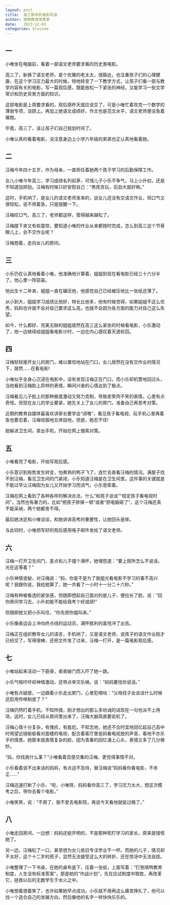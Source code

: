 ```yaml
---
layout: post
title:  高三那年的电影风波
author: 填鸭教育改革家 
date:   2023-12-03
categories: blossom
---
```


## 一

小唯坐在电脑前，看着一部语文老师要求看的历史类电影。

高三了，新换了语文老师，是个优雅的老太太，很豁达，也注重孩子们的心理健康，在这个学习压力最大的时候，特地转变了一下教学方式，让孩子们看一部与教学内容有关的电影，写一篇观后感，既能放松一下紧张的神经，又能学习一些文学常识和历史背景方面的知识。

这部电影是上周要求看的，观后感昨天就应该交了，可是小唯忙着攻克一个数学的薄弱专项，没顾上。再加上她语文成绩好，作文也是范文水平，语文老师便没急着催她。

毕竟，高三了，该让孩子们自己规划时间了。

小唯认真的看着电影，没注意身边上小学六年级的弟弟也正认真地看着她。

## 二

汪梅今年四十五岁，作为母亲，一直担任着她两个孩子学习的后勤保障工作。

女儿小唯今年高三，学习成绩名列前茅，可惜儿子小乐不争气，马上小升初，还是不知道加把劲。汪梅有时候只好安慰自己：“男孩贪玩，后劲大就好嘛。”

这时，手机响了，是女儿的语文老师发来的，说女儿还没有交语文作业，但口气又很轻松，说不用着急，只是提醒一下。

汪梅叹口气，高三了，老师都这样，管得越来越松了。

汪梅接下来又有些震惊，要知道小唯的作业从来都按时完成，怎么到高三这个节骨眼儿上，会不交作业呢？

汪梅想着，走向女儿的房间。

## 三

小乐仍在认真地看着小唯，他准确地计算着，姐姐到现在看电影已经三十六分半了。他心里一阵窃喜。

他出生十二年来，姐姐一直在碾压他，他感觉自己已经被压地比一张纸还薄了。

从小到大，姐姐学习成绩比他好，特长比他多，他有时候觉得，如果姐姐不这么优秀，妈妈也许就不会对自己要求这么高，也就不会因为各方面的能力对自己这么失望。

如今，什么都好、完美无缺的姐姐居然在高三这么紧张的时候看电影，小乐激动了，他一边继续给姐姐看电影计时，一边在内心感叹着天道轮回。

## 四

汪梅轻轻推开女儿的房门，难以置信地站在门口，女儿居然在没有交作业的情况下，居然……在看电影!

小唯似乎全身心沉浸在电影中，没有发现汪梅正在门口，而小乐却机警地回过头，当他看到汪梅脸上异样的表情，瞬间兴奋的心情达到了极点。

汪梅看见儿子脸上的那种极度激动又努力克制，导致皮笑肉不笑的表情，心里有点奇怪，但现在女儿的学业要紧，她先关上了女儿的房门，准备自己再思考对策。

近期的教育自媒体最喜欢讲家长要学会“闭嘴”，看见孩子看电视、玩手机心里再着急也要忍着，汪梅信服地五体投地，但是，她忍不住!

她躲进卫生间，拿出手机，开始在网上搜索对策。

## 五

小唯看完了电影，开始写观后感。

小乐意识到局势发生转变，怕煮熟的鸭子飞了，连忙去查看汪梅的情况。满屋子找不到汪梅，看见卫生间的门紧闭，小乐知道汪梅是在卫生间里。这件事的关键就是不能过早让汪梅因为女儿又开始学习而消气，小乐思索着。

汪梅在网上看到了各种各样的解决办法，什么“和孩子谈谈”“规定孩子看电视时间”，当然也有暴力的，比如“把孩子胖揍一顿”或者“把电脑砸了”，这个汪梅还真不能采纳，两个她都舍不得。

最后她决定和小唯谈谈，和她讲讲高考的重要性，让她回头是岸。

与此同时，小唯把写好的观后感用电子邮件发给了语文老师。

## 六

汪梅一打开卫生间门，差点和儿子撞个满怀，她埋怨道：“要上厕所怎么不说话，光在这等着？”

小乐神情诡秘，对汪梅说：“妈，你是不是为了我姐光看电影不学习的事不高兴呢？我跟你说，我给她算了，她一共看了一小时十一分二十六秒。”

汪梅有种被看透的紧张感，但随即想起自己面对的是儿子，便拉长了脸，说：“回你房间学习去，小升初能不能给我考个好成绩!”

但随即她又把小乐叫住，“你先把你姐叫来。”

小乐像奥运会上冲向终点线的运动员，满怀胜利的喜悦冲了出去。

汪梅正在组织教导女儿的语言，手机响了，又是语文老师，说孩子的语文作业刚才已经交了，写得很棒，还把文件发了过来，汪梅一打开，是一篇电影观后感。

## 七

小唯站起来活动一下筋骨，弟弟破门而入吓了她一跳。

小乐气喘吁吁却神情激动，还带点幸灾乐祸，说：“妈妈要找你说话。”

小唯有点疑惑，一边跟着小乐走出房门，心里犯嘀咕：“父母找子女谈话什么时候还启用传唤制度了？”

汪梅仍然盯着手机，不知所措，刚才想出的那么多劝诫的话现在一句也派不上用场，这时，女儿已经从房间里出来了，汪梅大脑简直要宕机了。

汪梅心情十分复杂，有愧疚，有尴尬，不知怎地，她还不合时宜地回忆起自己高中时用望远镜偷偷看对面楼的电视，配合着客厅里爸妈看电视放的声音，看地不亦乐乎的情景。她那本就表情复杂的脸，因为青春的回忆涌上心头，表情又多了几分微妙。

“妈，你找我什么事？”小唯看着百感交集的汪梅，更觉得事情不对。

小乐看着说不出来话的妈妈，有点迫不及待，替汪梅说“妈妈看你看电影，不务正……”

汪梅迅速打断了小乐，“呃，小唯呀，妈妈看你高三了，学习压力太大，想这次模考之后，带你去看个电影。”

小唯笑笑，说：“不用了，我不爱去电影院，再说今天看地就挺过瘾了。”

## 八

小唯走回房间，一边想：妈妈还挺开明的，不是那种死盯学习的家长，原来是错怪她了。

另一边，汪梅松了一口，甚至想为女儿依旧专注学业干一杯。而她的儿子，情况却不太好，这个十二岁的孩子，显然无法接受这么大的转折，还在惊讶中无法自拔。

小唯整理了一下书桌，在她的桌布底下，压着一张纸，上面写着：“打倒填鸭教育制度，人生没有标准答案”，那是她的“作战计划”，先在应试制度中取胜，再改革它，拯救以后的无数学生于水火之中。

小唯想着想着笑了，也许如果她早点成功，小乐就不用再这么痛苦挣扎了，他可以找一个适合自己的发展方向，然后像他的名字一样快快乐乐的。
